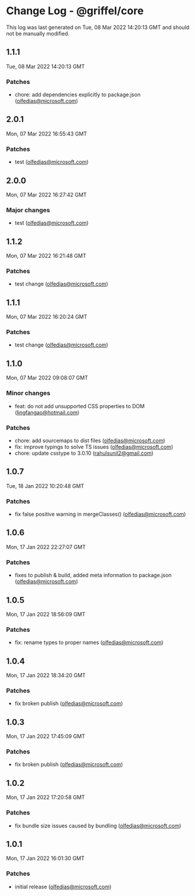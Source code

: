 # Change Log - @griffel/core

This log was last generated on Tue, 08 Mar 2022 14:20:13 GMT and should not be manually modified.

<!-- Start content -->

## 1.1.1

Tue, 08 Mar 2022 14:20:13 GMT

### Patches

- chore: add dependencies explicitly to package.json (olfedias@microsoft.com)

## 2.0.1

Mon, 07 Mar 2022 16:55:43 GMT

### Patches

- test (olfedias@microsoft.com)

## 2.0.0

Mon, 07 Mar 2022 16:27:42 GMT

### Major changes

- test (olfedias@microsoft.com)

## 1.1.2

Mon, 07 Mar 2022 16:21:48 GMT

### Patches

- test change (olfedias@microsoft.com)

## 1.1.1

Mon, 07 Mar 2022 16:20:24 GMT

### Patches

- test change (olfedias@microsoft.com)

## 1.1.0

Mon, 07 Mar 2022 09:08:07 GMT

### Minor changes

- feat: do not add unsupported CSS properties to DOM (lingfangao@hotmail.com)

### Patches

- chore: add sourcemaps to dist files (olfedias@microsoft.com)
- fix: improve typings to solve TS issues (olfedias@microsoft.com)
- chore: update csstype to 3.0.10 (rahulsunil2@gmail.com)

## 1.0.7

Tue, 18 Jan 2022 10:20:48 GMT

### Patches

- fix false positive warning in mergeClasses() (olfedias@microsoft.com)

## 1.0.6

Mon, 17 Jan 2022 22:27:07 GMT

### Patches

- fixes to publish & build, added meta information to package.json (olfedias@microsoft.com)

## 1.0.5

Mon, 17 Jan 2022 18:56:09 GMT

### Patches

- fix: rename types to proper names (olfedias@microsoft.com)

## 1.0.4

Mon, 17 Jan 2022 18:34:20 GMT

### Patches

- fix broken publish (olfedias@microsoft.com)

## 1.0.3

Mon, 17 Jan 2022 17:45:09 GMT

### Patches

- fix broken publish (olfedias@microsoft.com)

## 1.0.2

Mon, 17 Jan 2022 17:20:58 GMT

### Patches

- fix bundle size issues caused by bundling (olfedias@microsoft.com)

## 1.0.1

Mon, 17 Jan 2022 16:01:30 GMT

### Patches

- initial release (olfedias@microsoft.com)
